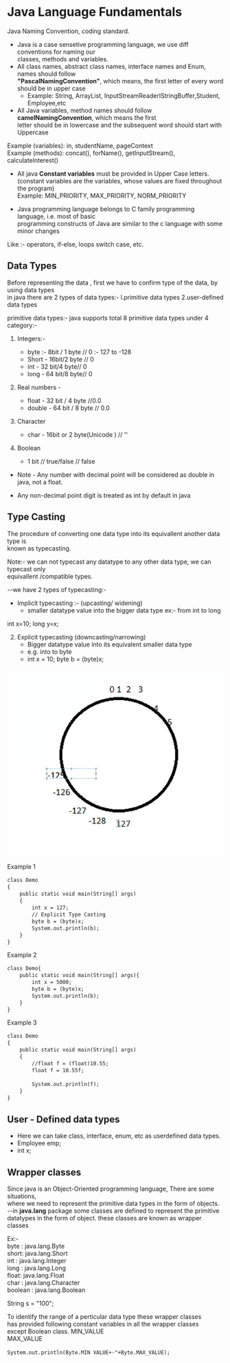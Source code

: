 # Java Language Fundamentals

Java Naming Convention, coding standard.
* Java is a case sensetive programming language, we use diff conventions for naming our   
classes, methods and variables.  
* All class names, abstract class names, interface names and Enum, names should follow   
**"PascalNamingConvention"**, which means, the first letter of every word should be in upper case
    * Example: String, ArrayList, InputStreamReaderIStringBuffer,Student, Employee,etc
* All Java variables, method names should follow **camelNamingConvention**, which means the first   
letter should be in lowercase and the subsequent word should start with Uppercase

Example (variables): in, studentName, pageContext  
Example (methods): concat(), forName(), getInputStream(), calculatelnterest()  
* All java **Constant variables** must be provided in Upper Case letters.  
(constant variables are the variables, whose values are fixed throughout the program)  
Example: MIN_PRIORITY, MAX_PRIORITY, NORM_PRIORITY

* Java programming language belongs to C family programming language, i.e. most of basic   
programming constructs of Java are similar to the c language with some minor changes

Like :- operators, if-else, loops switch case, etc.

## Data Types
Before representing the data , first we have to confirm type of the data, by using data types  
in java there are 2 types of data types:-
l.primitive data types
2.user-defined data types

primitive data types:-
java supports total 8 primitive data types under 4 category:-  
1. Integers:-  
    * byte :- 8bit / 1 byte // 0 :- 127 to -128
    * Short - 16bit/2 byte // 0
    * int - 32 bit/4 byte// 0
    * long - 64 bit/8 byte// 0

2. Real numbers - 
    * float - 32 bit / 4 byte //0.0
    * double - 64 bit / 8 byte // 0.0

3. Character
    * char - 16bit or 2 byte(Unicode ) // ''

4. Boolean
    * 1 bit // true/false // false

*  Note - Any number with decimal point will be considered as double in java, not a float.

* Any non-decimal point digit is treated as int by default in java

## Type Casting
The procedure of converting one data type into its equivallent another data type is   
known as typecasting.

Note:- we can not typecast any datatype to any other data type, we can typecast only   
equivallent /compatible types.

--we have 2 types of typecasting:-
* Implicit typecasting :- (upcasting/ widening)
    * smaller datatype value into the bigger data type ex:- from int to long

int x=10;
long y=x;

2. Explicit typecasting (downcasting/narrowing)
    * Bigger datatype value into its equivalent smaller data type
    * e.g. into to byte
    * int x = 10;
      byte b = (byte)x; 

![alt text](Assets/image-4.png)

Example 1
```
class Demo 
{
	public static void main(String[] args) 
	{
		int x = 127;
		// Explicit Type Casting
		byte b = (byte)x;
		System.out.println(b);
	}
}
```
Example 2
```
class Demo{
    public static void main(String[] args){
        int x = 5000;
        byte b = (byte)x;
        System.out.println(b);
    }
}
```
Example 3
```
class Demo 
{
	public static void main(String[] args) 
	{
		//float f = (float)10.55;
		float f = 10.55f;

		System.out.println(f);
	}
}
```

## User - Defined data types
* Here we can take class, interface, enum, etc as userdefined data types.
* Employee emp;
* int x;

## Wrapper classes
Since java is an Object-Oriented programming language, There are some situations,   
where we need to represent the primitive data types in the form of objects.  
--in **java.lang** package some classes are defined to represent the primitive   
datatypes in the form of object. 
these classes are known as wrapper classes  

Ex:-  
byte : java.lang.Byte  
short: java.lang.Short  
int : java.lang.Integer  
long : java.lang.Long  
float:  java.lang.Float  
char : java.lang.Character  
boolean : java.lang.Boolean  

String s = "100";

To identify the range of a perticular data type these wrapper classes  
has provided following constant variables in all the wrapper classes   
except Boolean class.
MIN_VALUE  
MAX_VALUE  

`System.out.println(Byte.MIN VALUE+-"+Byte.MAX_VALUE);`